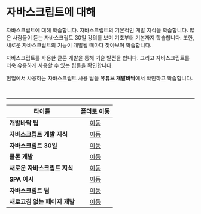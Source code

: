 # 자바스크립트에 대해
자바스크립트에 대해 학습합니다. 자바스크립트의 기본적인 개발 지식을 학습합니다. 많은 사람들이 듣는 자바스크립트 30일 강의를 보며 기초부터 기본까지 학습합니다. 또한, 새로운 자바스크립트의 기능이 개발될 때마다 찾아보며 학습합니다.   

자바스크립트를 사용한 클론 개발을 통해 기술 발전을 합니다. 그리고 자바스크립트를 더욱 유용하게 사용할 수 있는 팁들을 확인합니다.   

현업에서 사용하는 자바스크립트 사용 팁을 <b>유튜브 개발바닥</b>에서 확인하고 학습합니다.   

<br/><hr/>

|타이틀|폴더로 이동|
|---|:---:|
|**개발바닥 팁**|[이동](https://github.com/Hschan2/LearnJavascript/tree/main/aboutJavaScript/%EA%B0%9C%EB%B0%9C%EB%B0%94%EB%8B%A5%20%ED%8C%81)|
|**자바스크립트 개발 지식**|[이동](https://github.com/Hschan2/LearnJavascript/tree/main/aboutJavaScript/%EC%9E%90%EB%B0%94%EC%8A%A4%ED%81%AC%EB%A6%BD%ED%8A%B8%20%EA%B0%9C%EB%B0%9C%20%EC%A7%80%EC%8B%9D)|
|**자바스크립트 30일**|[이동](https://github.com/Hschan2/LearnJavascript/tree/main/aboutJavaScript/Javascript_30_steps)|
|**클론 개발**|[이동](https://github.com/Hschan2/LearnJavascript/tree/main/aboutJavaScript/Clone)|
|**새로운 자바스크립트 지식**|[이동](https://github.com/Hschan2/LearnJavascript/tree/main/aboutJavaScript/newJavaScript)|
|**SPA 예시**|[이동](https://github.com/Hschan2/LearnJavascript/tree/main/aboutJavaScript/SPA)|
|**자바스크립트 팁**|[이동](https://github.com/Hschan2/LearnJavascript/tree/main/aboutJavaScript/Tips)|
|**새로고침 없는 페이지 개발**|[이동](https://github.com/Hschan2/LearnJavascript/tree/main/aboutJavaScript/withoutRefresh)|

<br/>